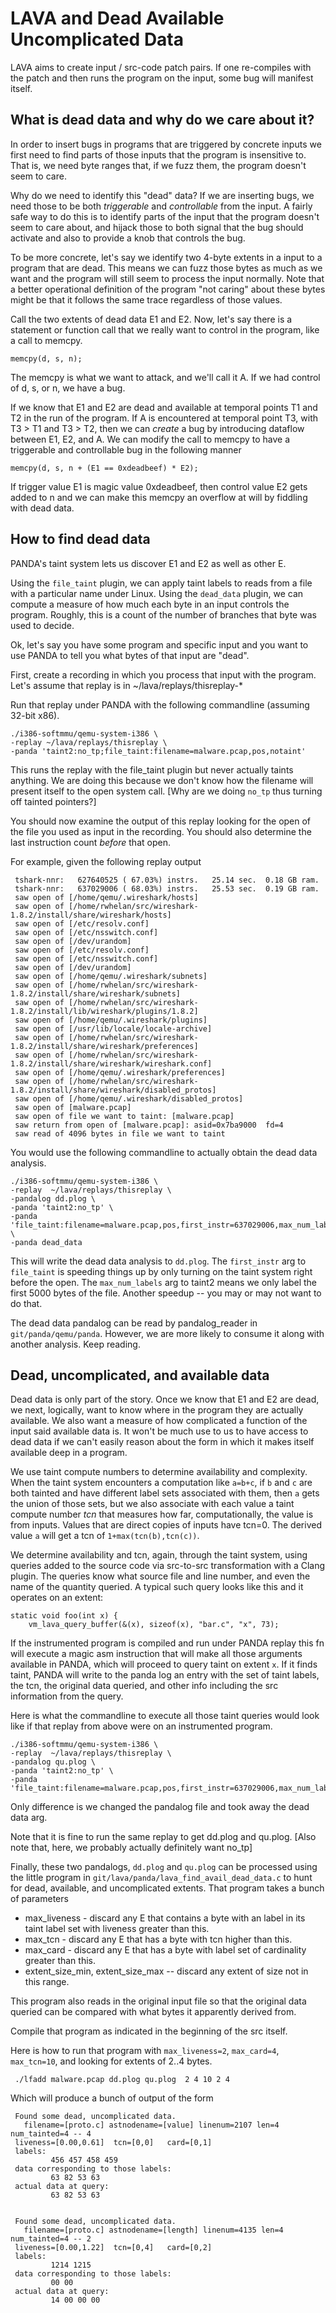 LAVA and Dead Available Uncomplicated Data
==========================================

LAVA aims to create input / src-code patch pairs.
If one re-compiles with the patch and then runs the program on the input,
some bug will manifest itself. 


What is dead data and why do we care about it?
----------------------------------------------

In order to insert bugs in programs that are triggered by concrete inputs
we first need to find parts of those inputs that the program is
insensitive to.
That is, we need byte ranges that, if we fuzz them, the program doesn't seem to
care.

Why do we need to identify this "dead" data? 
If we are inserting bugs, we need those to be both *triggerable* and *controllable* 
from the input.
A fairly safe way to do this is to identify parts of the input that the program
doesn't seem to care about, and hijack those to both signal that the bug should
activate and also to provide a knob that controls the bug.

To be more concrete, let's say we identify two 4-byte extents in a input to a program
that are dead.
This means we can fuzz those bytes as much as we want and the program will still
seem to process the input normally.
Note that a better operational definition of the program "not caring" about these 
bytes might be that it follows the same trace regardless of those values. 

Call the two extents of dead data E1 and E2.
Now, let's say there is a statement or function call that we really want to control in 
the program, like a call to memcpy.

    memcpy(d, s, n);

The memcpy is what we want to attack, and we'll call it A.
If we had control of d, s, or n, we have a bug. 

If we know that E1 and E2 are dead and available at temporal points T1 and T2 in 
the run of the program.
If A is encountered at temporal point T3, with T3 > T1 and T3 > T2, 
then we can *create* a bug by introducing dataflow between E1, E2, and A.
We can modify the call to memcpy to have a triggerable and controllable bug in the following
manner

    memcpy(d, s, n + (E1 == 0xdeadbeef) * E2);

If trigger value E1 is magic value 0xdeadbeef, then control value E2 gets added to n and we 
can make this memcpy an overflow at will by fiddling with dead data.


How to find dead data 
---------------------

PANDA's taint system lets us discover E1 and E2 as well as other E.

Using the `file_taint` plugin, we can apply taint labels to reads from a file with a 
particular name under Linux.
Using the `dead_data` plugin, we can compute a measure of how much each byte in an input controls
the program.
Roughly, this is a count of the number of branches that byte was used to decide.

Ok, let's say you have some program and specific input and you want to use PANDA to tell you 
what bytes of that input are "dead".
    

First, create a recording in which you process that input with the program.
Let's assume that replay is in ~/lava/replays/thisreplay-*

Run that replay under PANDA with the following commandline (assuming 32-bit x86).

    ./i386-softmmu/qemu-system-i386 \
    -replay ~/lava/replays/thisreplay \
    -panda 'taint2:no_tp;file_taint:filename=malware.pcap,pos,notaint'

This runs the replay with the file_taint plugin but never actually taints anything.
We are doing this because we don't know how the filename will present
itself to the open system call. 
[Why are we doing `no_tp` thus turning off tainted pointers?]

You should now examine the output of this replay looking for the open of the file you used as 
input in the recording.
You should also determine the last instruction count *before* that open.

For example, given the following replay output

     tshark-nnr:   627640525 ( 67.03%) instrs.   25.14 sec.  0.18 GB ram.                     
     tshark-nnr:   637029006 ( 68.03%) instrs.   25.53 sec.  0.19 GB ram.                     
     saw open of [/home/qemu/.wireshark/hosts]                                                
     saw open of [/home/rwhelan/src/wireshark-1.8.2/install/share/wireshark/hosts]            
     saw open of [/etc/resolv.conf]                                                           
     saw open of [/etc/nsswitch.conf]                                                         
     saw open of [/dev/urandom]                                                               
     saw open of [/etc/resolv.conf]                                                           
     saw open of [/etc/nsswitch.conf]                                                         
     saw open of [/dev/urandom]                                                               
     saw open of [/home/qemu/.wireshark/subnets]                                              
     saw open of [/home/rwhelan/src/wireshark-1.8.2/install/share/wireshark/subnets]          
     saw open of [/home/rwhelan/src/wireshark-1.8.2/install/lib/wireshark/plugins/1.8.2]      
     saw open of [/home/qemu/.wireshark/plugins]                                              
     saw open of [/usr/lib/locale/locale-archive]                                             
     saw open of [/home/rwhelan/src/wireshark-1.8.2/install/share/wireshark/preferences]      
     saw open of [/home/rwhelan/src/wireshark-1.8.2/install/share/wireshark/wireshark.conf]   
     saw open of [/home/qemu/.wireshark/preferences]                                          
     saw open of [/home/rwhelan/src/wireshark-1.8.2/install/share/wireshark/disabled_protos]  
     saw open of [/home/qemu/.wireshark/disabled_protos]                                      
     saw open of [malware.pcap]                                                               
     saw open of file we want to taint: [malware.pcap]                                        
     saw return from open of [malware.pcap]: asid=0x7ba9000  fd=4                             
     saw read of 4096 bytes in file we want to taint                                          

You would use the following commandline to actually obtain the dead data analysis.

    ./i386-softmmu/qemu-system-i386 \
    -replay  ~/lava/replays/thisreplay \
    -pandalog dd.plog \
    -panda 'taint2:no_tp' \
    -panda 'file_taint:filename=malware.pcap,pos,first_instr=637029006,max_num_labels=5000' \
    -panda dead_data

This will write the dead data analysis to `dd.plog`.
The `first_instr` arg to `file_taint` is speeding things up by only turning on the taint system
right before the open. 
The `max_num_labels` arg to taint2 means we only label the first 5000 bytes of the file.
Another speedup -- you may or may not want to do that.

The dead data pandalog can be read by pandalog_reader in `git/panda/qemu/panda`.
However, we are more likely to consume it along with another analysis.
Keep reading.


Dead, uncomplicated, and available data
----------------------------------------

Dead data is only part of the story.
Once we know that E1 and E2 are dead, we next, logically, want to know where in the program 
they are actually available.
We also want a measure of how complicated a function of the input said available data is.
It won't be much use to us to have access to dead data if we can't easily reason about
the form in which it makes itself available deep in a program.

We use taint compute numbers to determine availability and complexity.
When the taint system encounters a computation like `a=b+c`, if `b` and `c` are both tainted
and have different label sets associated with them, then `a` gets the union of those sets, 
but we also associate with each value a taint compute number *tcn* that measures how far, 
computationally, the value is from inputs.
Values that are direct copies of inputs have tcn=0.
The derived value `a` will get a tcn of `1+max(tcn(b),tcn(c))`.

We determine availability and tcn, again, through the taint system, using queries added to the 
source code via src-to-src transformation with a Clang plugin.
The queries know what source file and line number, and even the name of the quantity queried.
A typical such query looks like this and it operates on an extent:
 
    static void foo(int x) {
        vm_lava_query_buffer(&(x), sizeof(x), "bar.c", "x", 73);

If the instrumented program is compiled and run under PANDA replay this fn will execute a magic
asm instruction that will make all those arguments available in PANDA, which will proceed to 
query taint on extent `x`.
If it finds taint, PANDA will write to the panda log an entry with the set of taint labels, the tcn, the original data queried, 
and other info including the src information from the query.

Here is what the commandline to execute all those taint queries would look like if that replay from above were on an instrumented program. 

    ./i386-softmmu/qemu-system-i386 \
    -replay  ~/lava/replays/thisreplay \
    -pandalog qu.plog \
    -panda 'taint2:no_tp' \
    -panda 'file_taint:filename=malware.pcap,pos,first_instr=637029006,max_num_labels=5000' 

Only difference is we changed the pandalog file and took away the dead data arg.

Note that it is fine to run the same replay to get dd.plog and qu.plog.
[Also note that, here, we probably actually definitely want no_tp]

Finally, these two pandalogs, `dd.plog` and `qu.plog` can be processed using the little program 
in `git/lava/panda/lava_find_avail_dead_data.c` to hunt for dead, available, and uncomplicated extents.
That program takes a bunch of parameters

* max_liveness - discard any E that contains a byte with an label in its taint label set with liveness greater than this.
* max_tcn - discard any E that has a byte with tcn higher than this.
* max_card - discard any E that has a byte with label set of cardinality greater than this.
* extent_size_min, extent_size_max -- discard any extent of size not in this range.

This program also reads in the original input file so that the original data queried can be
compared with what bytes it apparently derived from. 

Compile that program as indicated in the beginning of the src itself. 

Here is how to run that program with `max_liveness=2`, `max_card=4`, `max_tcn=10`, and looking for extents of 2..4 bytes.

     ./lfadd malware.pcap dd.plog qu.plog  2 4 10 2 4 

Which will produce a bunch of output of the form

 
     Found some dead, uncomplicated data.                                            
       filename=[proto.c] astnodename=[value] linenum=2107 len=4 num_tainted=4 -- 4  
     liveness=[0.00,0.61]  tcn=[0,0]   card=[0,1]                                    
     labels:                                                                         
             456 457 458 459                                                         
     data corresponding to those labels:                                             
             63 82 53 63                                                             
     actual data at query:                                                           
             63 82 53 63                                                             
    
    
     Found some dead, uncomplicated data.                                               
       filename=[proto.c] astnodename=[length] linenum=4135 len=4 num_tainted=4 -- 2    
     liveness=[0.00,1.22]  tcn=[0,4]   card=[0,2]                                       
     labels:                                                                            
             1214 1215                                                                  
     data corresponding to those labels:                                                
             00 00                                                                      
     actual data at query:                                                              
             14 00 00 00                                                                

